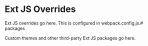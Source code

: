 # Ext JS Overrides

Ext JS overrides go here. This is configured in webpack.config.js.# packages

Custom themes and other third-party Ext JS packages go here.
